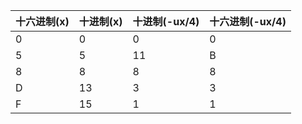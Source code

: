 十六进制(x) | 十进制(x) | 十进制(-ux/4) | 十六进制(-ux/4)
------------|-----------|---------------|----------------
0	    |0		|0		|0
5	    |5		|11		|B
8	    |8		|8		|8
D	    |13		|3		|3
F	    |15		|1		|1